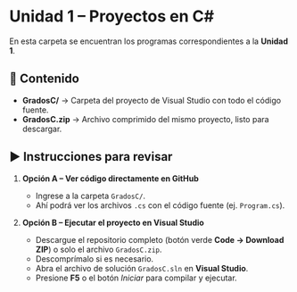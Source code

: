 # Unidad 1 – Proyectos en C#

En esta carpeta se encuentran los programas correspondientes a la **Unidad 1**.

## 📂 Contenido
- **GradosC/** → Carpeta del proyecto de Visual Studio con todo el código fuente.  
- **GradosC.zip** → Archivo comprimido del mismo proyecto, listo para descargar.  

## ▶️ Instrucciones para revisar

1. **Opción A – Ver código directamente en GitHub**
   - Ingrese a la carpeta `GradosC/`.
   - Ahí podrá ver los archivos `.cs` con el código fuente (ej. `Program.cs`).

2. **Opción B – Ejecutar el proyecto en Visual Studio**
   - Descargue el repositorio completo (botón verde **Code → Download ZIP**) o solo el archivo `GradosC.zip`.
   - Descomprímalo si es necesario.
   - Abra el archivo de solución `GradosC.sln` en **Visual Studio**.
   - Presione **F5** o el botón *Iniciar* para compilar y ejecutar.
